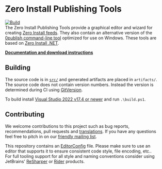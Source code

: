 # Zero Install Publishing Tools

[![Build](https://github.com/0install/0publish-win/workflows/Build/badge.svg?branch=master)](https://github.com/0install/0publish-win/actions?query=workflow%3ABuild)  
The Zero Install Publishing Tools provide a graphical editor and wizard for creating [Zero Install feeds](https://docs.0install.net/packaging/). They also contain an alternative version of the [0publish command-line tool](https://docs.0install.net/tools/0publish/) optimized for use on Windows. These tools are based on [Zero Install .NET](https://github.com/0install/0install-dotnet).

**[Documentation and download instructions](https://docs.0install.net/tools/0publish-win/)**

## Building

The source code is in [`src/`](src/) and generated artifacts are placed in `artifacts/`.  
The source code does not contain version numbers. Instead the version is determined during CI using [GitVersion](https://gitversion.net/).

To build install [Visual Studio 2022 v17.4 or newer](https://www.visualstudio.com/downloads/) and run `.\build.ps1`.  

## Contributing

We welcome contributions to this project such as bug reports, recommendations, pull requests and [translations](https://www.transifex.com/eicher/0install-win/). If you have any questions feel free to pitch in on our [friendly mailing list](https://0install.net/support.html#lists).

This repository contains an [EditorConfig](http://editorconfig.org/) file. Please make sure to use an editor that supports it to ensure consistent code style, file encoding, etc.. For full tooling support for all style and naming conventions consider using JetBrains' [ReSharper](https://www.jetbrains.com/resharper/) or [Rider](https://www.jetbrains.com/rider/) products.
